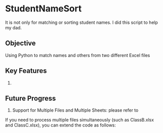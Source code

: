 # StudentNameSort
It is not only for matching or sorting student names. I did this script to help my dad.

## Objective
Using Python to match names and others from two different Excel files

## Key Features
1. 


## Future Progress
1. Support for Multiple Files and Multiple Sheets: please refer to 

If you need to process multiple files simultaneously (such as ClassB.xlsx and ClassC.xlsx), you can extend the code as follows:
